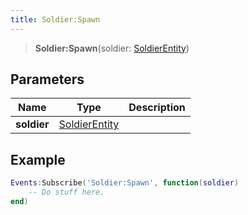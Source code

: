 ```yaml
---
title: Soldier:Spawn
---
```


> **Soldier:Spawn**(soldier: [SoldierEntity](/vext/ref/client/type/soldierentity))

## Parameters

| Name | Type | Description |
| ---- | ---- | ----------- |
| **soldier** | [SoldierEntity](/vext/ref/client/type/soldierentity) |  |

## Example

```lua
Events:Subscribe('Soldier:Spawn', function(soldier)
    -- Do stuff here.
end)
```
